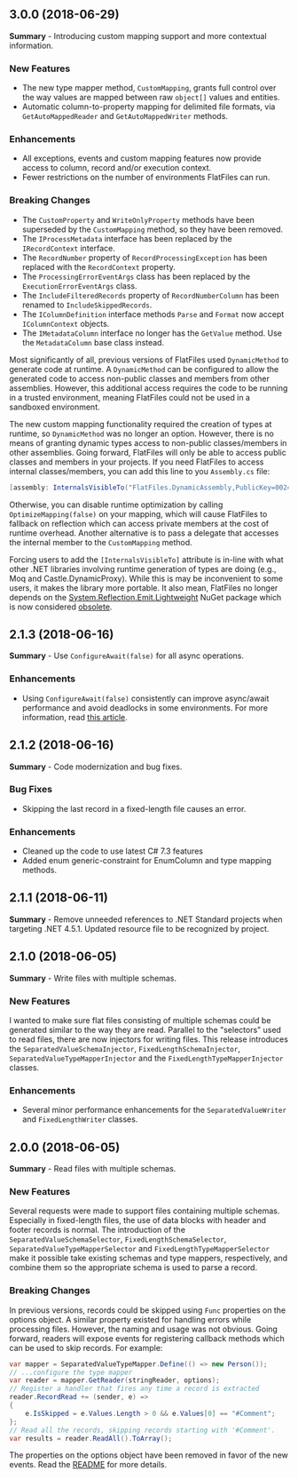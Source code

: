 ## 3.0.0 (2018-06-29)
**Summary** - Introducing custom mapping support and more contextual information.

### New Features
* The new type mapper method, `CustomMapping`, grants full control over the way values are mapped between raw `object[]` values and entities.
* Automatic column-to-property mapping for delimited file formats, via `GetAutoMappedReader` and `GetAutoMappedWriter` methods.

### Enhancements
* All exceptions, events and custom mapping features now provide access to column, record and/or execution context.
* Fewer restrictions on the number of environments FlatFiles can run.

### Breaking Changes
* The `CustomProperty` and `WriteOnlyProperty` methods have been superseded by the `CustomMapping` method, so they have been removed.
* The `IProcessMetadata` interface has been replaced by the `IRecordContext` interface.
* The `RecordNumber` property of `RecordProcessingException` has been replaced with the `RecordContext` property.
* The `ProcessingErrorEventArgs` class has been replaced by the `ExecutionErrorEventArgs` class.
* The `IncludeFilteredRecords` property of `RecordNumberColumn` has been renamed to `IncludeSkippedRecords`.
* The `IColumnDefinition` interface methods `Parse` and `Format` now accept `IColumnContext` objects.
* The `IMetadataColumn` interface no longer has the `GetValue` method. Use the `MetadataColumn` base class instead. 

Most significantly of all, previous versions of FlatFiles used `DynamicMethod` to generate code at runtime. A `DynamicMethod` can be configured to allow the generated code to access non-public classes and members from other assemblies. However, this additional access requires the code to be running in a trusted environment, meaning FlatFiles could not be used in a sandboxed environment.

The new custom mapping functionality required the creation of types at runtime, so `DynamicMethod` was no longer an option. However, there is no means of granting dynamic types access to non-public classes/members in other assemblies. Going forward, FlatFiles will only be able to access public classes and members in your projects. If you need FlatFiles to access internal classes/members, you can add this line to you `Assembly.cs` file:

```csharp
[assembly: InternalsVisibleTo("FlatFiles.DynamicAssembly,PublicKey=00240000048000009400000006020000002400005253413100040000010001009b9e44f637b293021ec4d8625071e5fe1682eeb167c233b46314cca79bf2769606285d5d1225cba8ce1e75be9e8ab7251d17eaf2c3b00fde5eac50a0f7dc7fec2f70279ff71c72341ad2738661babfdc6792479f14fd64d841285644d5c09c2902e9467f574e0d369161caee632087c5d819c3c36f76622306b09a4f868230c1")]
```

Otherwise, you can disable runtime optimization by calling `OptimizeMapping(false)` on your mapping, which will cause FlatFiles to fallback on reflection which can access private members at the cost of runtime overhead. Another alternative is to pass a delegate that accesses the internal member to the `CustomMapping` method.

Forcing users to add the `[InternalsVisibleTo]` attribute is in-line with what other .NET libraries involving runtime generation of types are doing (e.g., Moq and Castle.DynamicProxy). While this is may be inconvenient to some users, it makes the library more portable. It also mean, FlatFiles no longer depends on the [System.Reflection.Emit.Lightweight](https://www.nuget.org/packages/System.Reflection.Emit.Lightweight) NuGet package which is now considered [obsolete](https://github.com/dotnet/source-build/issues/532). 

## 2.1.3 (2018-06-16)
**Summary** - Use `ConfigureAwait(false)` for all async operations.

### Enhancements
* Using `ConfigureAwait(false)` consistently can improve async/await performance and avoid deadlocks in some environments. For more information, read [this article](https://msdn.microsoft.com/en-us/magazine/jj991977.aspx).

## 2.1.2 (2018-06-16)
**Summary** - Code modernization and bug fixes.

### Bug Fixes
* Skipping the last record in a fixed-length file causes an error.

### Enhancements
* Cleaned up the code to use latest C# 7.3 features
* Added enum generic-constraint for EnumColumn and type mapping methods.

## 2.1.1 (2018-06-11)
**Summary** - Remove unneeded references to .NET Standard projects when targeting .NET 4.5.1. Updated resource file to be recognized by project.

## 2.1.0 (2018-06-05)
**Summary** - Write files with multiple schemas.

### New Features
I wanted to make sure flat files consisting of multiple schemas could be generated similar to the way they are read. Parallel to the "selectors" used to read files, there are now injectors for writing files. This release introduces the `SeparatedValueSchemaInjector`, `FixedLengthSchemaInjector`, `SeparatedValueTypeMapperInjector` and the `FixedLengthTypeMapperInjector` classes.

### Enhancements
* Several minor performance enhancements for the `SeparatedValueWriter`  and `FixedLengthWriter` classes.

## 2.0.0 (2018-06-05)
**Summary** - Read files with multiple schemas.

### New Features
Several requests were made to support files containing multiple schemas. Especially in fixed-length files, the use of data blocks with header and footer records is normal. The introduction of the `SeparatedValueSchemaSelector`, `FixedLengthSchemaSelector`, `SeparatedValueTypeMapperSelector` and `FixedLengthTypeMapperSelector` make it possible take existing schemas and type mappers, respectively, and combine them so the appropriate schema is used to parse a record.

### Breaking Changes
In previous versions, records could be skipped using `Func` properties on the options object. A similar property existed for handling errors while processing files. However, the naming and usage was not obvious. Going forward, readers will expose events for registering callback methods which can be used to skip records. For example:

```csharp
var mapper = SeparatedValueTypeMapper.Define(() => new Person());
// ...configure the type mapper
var reader = mapper.GetReader(stringReader, options);
// Register a handler that fires any time a record is extracted
reader.RecordRead += (sender, e) =>
{
    e.IsSkipped = e.Values.Length > 0 && e.Values[0] == "#Comment";
};
// Read all the records, skipping records starting with '#Comment'.
var results = reader.ReadAll().ToArray();
```

The properties on the options object have been removed in favor of the new events. Read the [README](https://github.com/jehugaleahsa/FlatFiles/blob/master/README.md#skipping-records) for more details.
